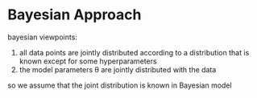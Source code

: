 # Bayesian Approach
bayesian viewpoints:
1. all data points are jointly distributed according to a distribution that is known except for some hyperparameters
2. the model parameters θ are jointly distributed with the data

so we assume that the joint distribution is known in Bayesian model













